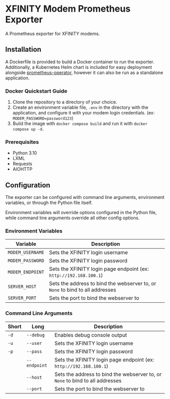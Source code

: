 # XFINITY Modem Prometheus Exporter

A Prometheus exporter for XFINITY modems.

## Installation

A Dockerfile is provided to build a Docker container to run the exporter. Additionally, a Kubernetes Helm chart is included for easy deployment alongside [prometheus-operator](https://github.com/prometheus-operator/prometheus-operator/), however it can also be run as a standalone application.

### Docker Quickstart Guide

1. Clone the repository to a directory of your choice.
2. Create an environment variable file, `.env` in the directory with the application, and configure it with your modem login credentials. (ex: `MODEM_PASSWORD=password123`)
3. Build the image with `docker compose build` and run it with `docker compose up -d`.

### Prerequisites

 - Python 3.10
 - LXML
 - Requests
 - AIOHTTP

## Configuration

The exporter can be configured with command line arguments, environment variables, or through the Python file itself.

Environment variables will override options configured in the Python file, while command line arguments override all other config options.

### Environment Variables

| Variable | Description |
| --- | --- |
| `MODEM_USERNAME` | Sets the XFINITY login username |
| `MODEM_PASSWORD` | Sets the XFINITY login password |
| `MODEM_ENDPOINT` | Sets the XFINITY login page endpoint (ex: `http://192.168.100.1`) |
| `SERVER_HOST` | Sets the address to bind the webserver to, or `None` to bind to all addresses |
| `SERVER_PORT` | Sets the port to bind the webserver to |

### Command Line Arguments

| Short | Long | Description |
| --- | --- | --- |
| `-d` | `--debug` | Enables debug console output |
| `-u` | `--user` | Sets the XFINITY login username |
| `-p` | `--pass` | Sets the XFINITY login password |
| | `--endpoint` | Sets the XFINITY login page endpoint (ex: `http://192.168.100.1`) |
| | `--host` | Sets the address to bind the webserver to, or `None` to bind to all addresses |
| | `--port` | Sets the port to bind the webserver to |
